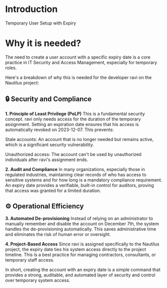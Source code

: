 # Introduction

Temporary User Setup with Expiry

# Why it is needed?

The need to create a user account with a specific expiry date is a core practice in IT Security and Access Management, especially for temporary roles.

Here's a breakdown of why this is needed for the developer ravi on the Nautilus project:

## 🔒 Security and Compliance

**1. Principle of Least Privilege (PoLP)**
This is a fundamental security concept. ravi only needs access for the duration of the temporary assignment. Setting an expiration date ensures that his access is automatically revoked on 2023-12-07. This prevents:

Stale accounts: An account that is no longer needed but remains active, which is a significant security vulnerability.

Unauthorized access: The account can't be used by unauthorized individuals after ravi's assignment ends.

**2. Audit and Compliance**
In many organizations, especially those in regulated industries, maintaining clear records of who has access to sensitive systems and for how long is a mandatory compliance requirement. An expiry date provides a verifiable, built-in control for auditors, proving that access was granted for a limited duration.

## ⚙️ Operational Efficiency

**3. Automated De-provisioning**
Instead of relying on an administrator to manually remember and disable the account on December 7th, the system handles the de-provisioning automatically. This saves administrative time and eliminates the risk of human error or oversight.

**4. Project-Based Access**
Since ravi is assigned specifically to the Nautilus project, the expiry date ties his system access directly to the project timeline. This is a best practice for managing contractors, consultants, or temporary staff access.

In short, creating the account with an expiry date is a simple command that provides a strong, auditable, and automated layer of security and control over temporary system access.
